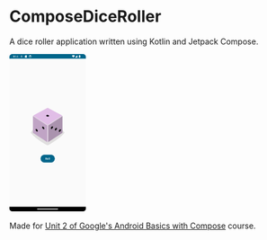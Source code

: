# ComposeDiceRoller
A dice roller application written using Kotlin and Jetpack Compose.

<img src="/docs/Screenshot_20240303_171448.png" height="280">

Made for [Unit 2 of Google's Android Basics with Compose](https://developer.android.com/courses/android-basics-compose/unit-2) course.
